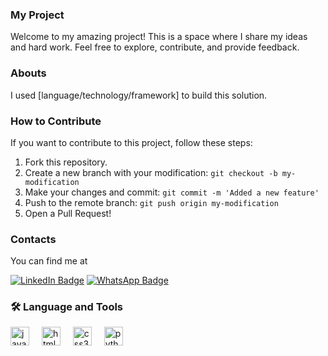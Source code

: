<h3 align="left">My Project</h3>

Welcome to my amazing project! This is a space where I share my ideas and hard work. Feel free to explore, contribute, and provide feedback.

<h3 align="left">Abouts</h3>

I used [language/technology/framework] to build this solution.

<h3 align="left">How to Contribute</h3>

If you want to contribute to this project, follow these steps:

1. Fork this repository.
2. Create a new branch with your modification: `git checkout -b my-modification`
3. Make your changes and commit: `git commit -m 'Added a new feature'`
4. Push to the remote branch: `git push origin my-modification`
5. Open a Pull Request!

<h3 align="left">Contacts</h3>

You can find me at <br/>

<a href="https://www.linkedin.com/in/wesley-fabricio-scolaro-32648917b/" target="_blank" style="display: inline-block;">
  <img src="https://img.shields.io/badge/LinkedIn-0077B5?style=for-the-badge&logo=linkedin&logoColor=white" alt="LinkedIn Badge">
</a>
<a href="https://wa.me/554197371327" target="_blank" style="display: inline-block;">
  <img src="https://img.shields.io/badge/WhatsApp-25D366?style=for-the-badge&logo=whatsapp&logoColor=white" alt="WhatsApp Badge">
</a>

<h3 align="left">🛠 Language and Tools</h3>
<div align="left">
  <img src="https://cdn.jsdelivr.net/gh/devicons/devicon/icons/javascript/javascript-original.svg" height="30" alt="javascript logo"  />
  <img width="12" />
  <img src="https://cdn.jsdelivr.net/gh/devicons/devicon/icons/html5/html5-original.svg" height="30" alt="html5 logo"  />
  <img width="12" />
  <img src="https://cdn.jsdelivr.net/gh/devicons/devicon/icons/css3/css3-original.svg" height="30" alt="css3 logo"  />
  <img width="12" />
  <img src="https://cdn.jsdelivr.net/gh/devicons/devicon/icons/python/python-original.svg" height="30" alt="python logo"  />
  <img width="12" />
</div>



